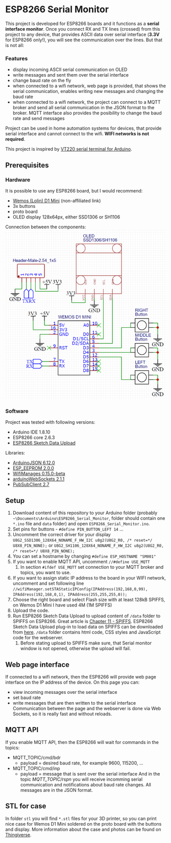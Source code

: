 # ESP8266 Serial Monitor
This project is developed for ESP8266 boards and it functions as a **serial interface monitor**. Once you connect RX and TX lines (crossed) from this project to any device, that provides ASCII data over serial interface (**3.3V** for ESP8266 only!), you will see the  communication over the lines. But that is not all:
### Features
* display incoming ASCII serial communication on OLED
* write messages and sent them over the serial interface
* change baud rate on the fly
* when connected to a wifi network, web page is provided, that shows the serial communication, enables writing new messages and changing the baud rate
* when connected to a wifi network, the project can connect to a MQTT broker and send all serial communication in the JSON format to the broker. MQTT interface also provides the posibility to change the baud rate and send messages

Project can be used in home automation systems for devices, that provide serial interface and cannot connect to the wifi.
**WIFI networks is not required**.

This project is inspired by [VT220 serial terminal for Arduino](https://innovationgarage.github.io/TTyGO/).

## Prerequisites
### Hardware
It is possible to use any ESP8266 board, but I would recommend:
* [Wemos (Lolin) D1 Mini](https://lolin.aliexpress.com/store/group/D1-D1-mini-Boards/1331105_505460007.html?spm=a2g0o.detail.0.0.57c7637a1P3kJY) (non-affiliated link)
* 3x buttons
* proto board
* OLED display 128x64px, either SSD1306 or SH1106

Connection between the components:
![Scheme](/images/ESM_scheme.png)

### Software
Project was tested with following versions:
* Arduino IDE 1.8.10
* ESP8266 core 2.6.3
* [ESP8266 Sketch Data Upload](https://github.com/esp8266/arduino-esp8266fs-plugin)

Libraries:
* [ArduinoJSON 6.12.0](https://github.com/bblanchon/ArduinoJson)
* [ESP_EEPROM 2.0.0](https://github.com/jwrw/ESP_EEPROM)
* [WifiManages 0.15.0-beta](https://github.com/tzapu/WiFiManager)
* [arduinoWebSockets 2.1.1](https://github.com/Links2004/arduinoWebSockets)
* [PubSubClient 2.7](https://github.com/knolleary/pubsubclient)

## Setup
1. Download content of this repository to your Arduino folder (probably `~\Documents\Arduino\ESP8266_Serial_Monitor`, folder should contain one `*.ino` file and `data` folder) and open `ESP8266_Serial_Monitor.ino`.
1. Set pins for buttons - `#define PIN_BUTTON_LEFT 14` ...
1. Uncomment the correct driver for your display `U8G2_SSD1306_128X64_NONAME_F_HW_I2C u8g2(U8G2_R0, /* reset=*/ U8X8_PIN_NONE);` or `U8G2_SH1106_128X64_NONAME_F_HW_I2C u8g2(U8G2_R0, /* reset=*/ U8X8_PIN_NONE);`
1. You can set a hostname by changing `#define ESP_HOSTNAME "SM001"`
1. If you want to enable MQTT API, uncomment `//#define USE_MQTT`
   1. In section `#ifdef USE_MQTT` set connection to your MQTT broker and topics, you want to use.
1. If you want to assign static IP address to the board in your WIFI network, uncomment and set following line `//wifiManager.setSTAStaticIPConfig(IPAddress(192,168,0,99), IPAddress(192,168,0,1), IPAddress(255,255,255,0));`
1. Choose the right board and select Flash size with at least 128kB SPIFFS, on Wemos D1 Mini I have used 4M (1M SPIFFS)
1. Upload the code.
1. Run ESP8266 Sketch Data Upload to upload content of `/data` folder to SPIFFS on ESP8266. Great article is [Chapter 11 - SPIFFS](https://tttapa.github.io/ESP8266/Chap11%20-%20SPIFFS.html). ESP8266 Sketch Data Upload plug-in to load data on SPIFFS can be downloaded from [here](https://github.com/esp8266/arduino-esp8266fs-plugin). `/data` folder contains html code, CSS styles and JavaScript code for the webserver.
   1. Before stating upload to SPIFFS make sure, that Serial monitor window is not opened, otherwise the upload will fail.

## Web page interface
If connected to a wifi network, then the ESP8266 will provide web page interface on the IP address of the device. On this page you can:
* view incoming messages over the serial interface
* set baud rate
* write messages that are then written to the serial interface
Communication between the page and the webserver is done via Web Sockets, so it is really fast and without reloads.

## MQTT API
If you enable MQTT API, then the ESP8266 will wait for commands in the topics:
* MQTT_TOPIC/cmd/bdr
  * payload = desired baud rate, for example 9600, 115200, ...
* MQTT_TOPIC/cmd/inp
  * payload = message that is sent over the serial interface
And in the topic *MQTT_TOPIC/rspn* you will receive incomming serial communication and notifications about baud rate changes. All messages are in the JSON format.

## STL for case
In folder `stl` you will find `*.stl` files for your 3D printer, so you can print nice case for Wemos D1 Mini soldered on the proto board with the buttons and display.
More information about the case and photos can be found on [Thingiverse](https://www.thingiverse.com/thing:4226281).
